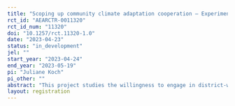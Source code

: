 ```yaml
---
title: "Scoping up community climate adaptation cooperation – Experimental evidence from small-scale communities in Papua New Guinea"
rct_id: "AEARCTR-0011320"
rct_id_num: "11320"
doi: "10.1257/rct.11320-1.0"
date: "2023-04-23"
status: "in_development"
jel: ""
start_year: "2023-04-24"
end_year: "2023-05-19"
pi: "Juliane Koch"
pi_other: ""
abstract: "This project studies the willingness to engage in district-wide climate adaptation measures through climate community funds. The setting of the research are small scale coastal communities in Bougainville, Papua New Guinea, that suffer from sea-level rise and more frequent natural disasters such as tsunamis, beach erosion, and coastal floodings while at the same time enjoying a high mangrove abundancy. Through a lab-in-the-field experiment, this project studies the willingness to contribute to district-wide community funds devoted to adaptation measures depending on whether the other player is from one’s own community or from another constituency, i.e. another language and cultural group. I further investigate whether the potential out-group discrimination might be alleviated through observation. I hypothesize that while cooperation with the out-group yields lower contribution levels, the effect of being observed by the community’s chief while taking the decision has the opposite effect."
layout: registration
---
```



